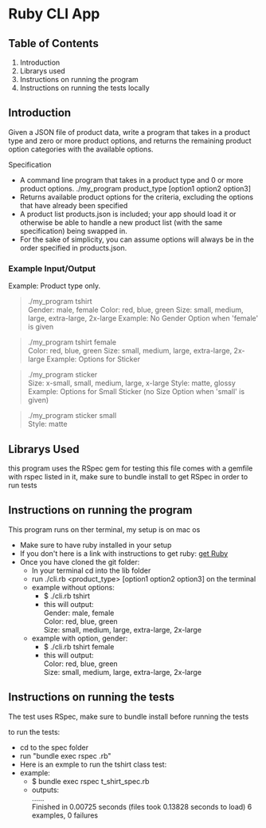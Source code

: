 # Ruby CLI App

## Table of Contents
1. Introduction 
2. Librarys used
3. Instructions on running the program
4. Instructions on running the tests locally

## Introduction

Given a JSON file of product data, write a program that takes in a product type and zero or more product options, and returns the remaining product option categories with the available options.

Specification
* A command line program that takes in a product type and 0 or more product options. ./my_program product_type [option1 option2 option3]
* Returns available product options for the criteria, excluding the options that have already been specified
* A product list products.json is included; your app should load it or otherwise be able to handle a new product list (with the same specification) being swapped in.
* For the sake of simplicity, you can assume options will always be in the order specified in products.json.

### Example Input/Output
Example: Product type only.

> ./my_program tshirt  
Gender: male, female
Color: red, blue, green
Size: small, medium, large, extra-large, 2x-large
Example: No Gender Option when 'female' is given

> ./my_program tshirt female  
Color: red, blue, green
Size: small, medium, large, extra-large, 2x-large
Example: Options for Sticker

> ./my_program sticker  
Size: x-small, small, medium, large, x-large
Style: matte, glossy
Example: Options for Small Sticker (no Size Option when 'small' is given)

> ./my_program sticker small  
Style: matte

## Librarys Used
this program uses the RSpec gem for testing
this file comes with a gemfile with rspec listed in it, make sure to bundle install to get RSpec in order to run tests 

## Instructions on running the program
This program runs on ther terminal, my setup is on mac os

* Make sure to have ruby installed in your setup 
*  If you don't here is a link with instructions to get ruby: <a href = "https://www.ruby-lang.org/en/documentation/installation/">get Ruby</a>
* Once you have cloned the git folder:
    * In your terminal cd into the lib folder 
    * run ./cli.rb <product_type> [option1 option2 option3] on the terminal
    * example without options:
        * $ ./cli.rb tshirt 
        * this will output:  
        Gender: male, female  
        Color: red, blue, green  
        Size: small, medium, large, extra-large, 2x-large  
    * example with option, gender:
        * $ ./cli.rb tshirt female
        * this will output:  
        Color: red, blue, green  
        Size: small, medium, large, extra-large, 2x-large  

## Instructions on running the tests
The test uses RSpec, make sure to bundle install before running the tests

to run the tests:
* cd to the spec folder 
* run "bundle exec rspec <test file name>.rb"
* Here is an exmple to run the tshirt class test:
* example:  
    * $ bundle exec rspec t_shirt_spec.rb
    * outputs:  
    ......  
    Finished in 0.00725 seconds (files took 0.13828 seconds to load)
    6 examples, 0 failures






